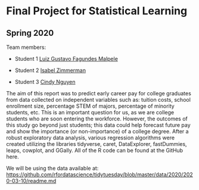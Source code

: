 # Final Project for Statistical Learning

## Spring 2020

Team members: 

- Student 1 [Luiz Gustavo Fagundes Malpele](mailto:lfagundesmalpele664@floridapoly.edu)

- Student 2 [Isabel Zimmerman](mailto:izimmerman5298@floridapoly.edu)

- Student 3 [Cindy Nguyen](mailto:cnguyen5356@floridapoly.edu)


The aim of this report was to predict early career pay for college graduates from data collected on independent variables such as: tuition costs, school enrollment size, percentage STEM of majors, percentage of minority students, etc. This is an important question for us, as we are college students who are soon entering the workforce. However, the outcomes of this study go beyond just students; this data could help forecast future pay and show the importance (or non-importance) of a college degree. After a robust exploratory data analysis, various regression algorithms were created utilizing the libraries tidyverse, caret, DataExplorer, fastDummies, leaps, cowplot, and GGally. All of the R code can be found at the GitHub here.

We will be using the data available at: 
<https://github.com/rfordatascience/tidytuesday/blob/master/data/2020/2020-03-10/readme.md> 
